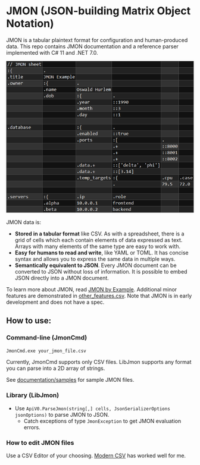 # JMON (JSON-building Matrix Object Notation)

JMON is a tabular plaintext format for configuration and human-produced data.
This repo contains JMON documentation and a reference parser implemented with C# 11 and .NET 7.0.

![Screenshot of readme_example.csv in CSV Editor](documentation/images/README_img.png)

JMON data is:
- **Stored in a tabular format** like CSV. As with a spreadsheet, there is a grid of cells which each contain elements
   of data expressed as text. Arrays with many elements of the same type are easy to work with.
- **Easy for humans to read and write**, like YAML or TOML. It has concise syntax and allows you to express the
    same data in multiple ways.
- **Semantically equivalent to JSON**. Every JMON document can be converted to JSON without loss of information.
    It is possible to embed JSON directly into a JMON document.

To learn more about JMON, read [JMON by Example](documentation/markdown/JMON_by_Example.md).
Additional minor features are demonstrated in [other_features.csv](documentation/samples/other_features.csv).
Note that JMON is in early development and does not have a spec.

## How to use:

### Command-line (JmonCmd)
`JmonCmd.exe your_jmon_file.csv`

Currently, JmonCmd supports only CSV files. LibJmon supports any format you can parse into a 2D array of strings.

See [documentation/samples](documentation/samples) for sample JMON files.

### Library (LibJmon)
- Use `ApiV0.ParseJmon(string[,] cells, JsonSerializerOptions jsonOptions)` to parse JMON to JSON.
  - Catch exceptions of type `JmonException` to get JMON evaluation errors.

### How to edit JMON files
Use a CSV Editor of your choosing. [Modern CSV](https://www.moderncsv.com/) has worked well for me.
